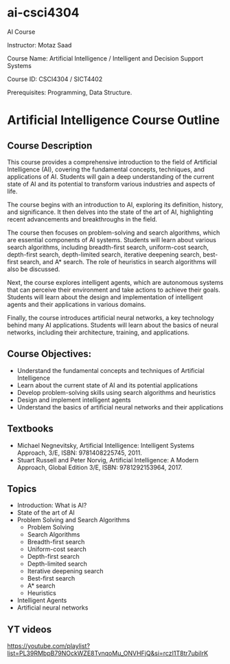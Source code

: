 # ai-csci4304
AI Course 


Instructor: Motaz Saad

Course Name: Artificial Intelligence / Intelligent and Decision Support Systems

Course ID: CSCI4304 / SICT4402

Prerequisites: Programming, Data Structure.

# Artificial Intelligence Course Outline

## Course Description

This course provides a comprehensive introduction to the field of Artificial Intelligence (AI), covering the fundamental concepts, techniques, and applications of AI. Students will gain a deep understanding of the current state of AI and its potential to transform various industries and aspects of life.

The course begins with an introduction to AI, exploring its definition, history, and significance. It then delves into the state of the art of AI, highlighting recent advancements and breakthroughs in the field.

The course then focuses on problem-solving and search algorithms, which are essential components of AI systems. Students will learn about various search algorithms, including breadth-first search, uniform-cost search, depth-first search, depth-limited search, iterative deepening search, best-first search, and A* search. The role of heuristics in search algorithms will also be discussed.

Next, the course explores intelligent agents, which are autonomous systems that can perceive their environment and take actions to achieve their goals. Students will learn about the design and implementation of intelligent agents and their applications in various domains.

Finally, the course introduces artificial neural networks, a key technology behind many AI applications. Students will learn about the basics of neural networks, including their architecture, training, and applications.

## Course Objectives:
* Understand the fundamental concepts and techniques of Artificial Intelligence
* Learn about the current state of AI and its potential applications
* Develop problem-solving skills using search algorithms and heuristics
* Design and implement intelligent agents
* Understand the basics of artificial neural networks and their applications

## Textbooks

* Michael Negnevitsky, Artificial Intelligence: Intelligent Systems Approach, 3/E, ISBN: 9781408225745, 2011.
* Stuart Russell and Peter Norvig, Artificial Intelligence: A Modern Approach, Global Edition 3/E, ISBN: 9781292153964, 2017.


## Topics

* Introduction: What is AI?
* State of the art of AI
* Problem Solving and Search Algorithms 
	* Problem Solving
	* Search Algorithms
	* Breadth-first search
	* Uniform-cost search
	* Depth-first search
	* Depth-limited search
	* Iterative deepening search
	* Best-first search
	* A* search
	* Heuristics
* Intelligent Agents 
* Artificial neural networks 

## YT videos 

https://youtube.com/playlist?list=PL39RMbpB79NOckWZE8TvnqoMu_ONVHFjQ&si=rczI1T8tr7ubiIrK
